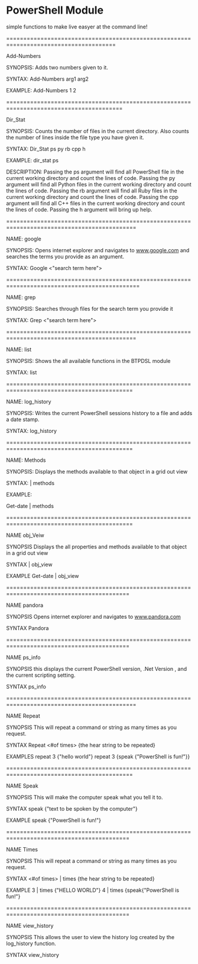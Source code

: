 PowerShell Module
=================

simple functions to make live easyer at the command line!


  
  
======================================================================================  

Add-Numbers

  
SYNOPSIS:  Adds two numbers given to it.

SYNTAX:    Add-Numbers arg1 arg2
   
EXAMPLE:   Add-Numbers 1 2


    
========================================================================================

 
Dir_Stat

 

SYNOPSIS:
    Counts the number of files in the current directory.
    Also counts the number of lines inside the file type you have given it.


SYNTAX:  Dir_Stat ps py rb cpp h

EXAMPLE: dir_stat ps

 
DESCRIPTION:
    Passing the ps argument will find all PowerShell file in the current working directory and count the lines of       code.
    Passing the py argument will find all Python files in the current working directory and count the lines of          code.
    Passing the rb argument will find all Ruby files in the current working directory and count the lines of code.
    Passing the cpp argument will find all C++ files in the current working directory and count the lines of code.
    Passing the h argument will bring up help. 

 

 

============================================================================================

 
NAME:
  google

 
SYNOPSIS:
   Opens internet explorer and navigates to www.google.com and searches the terms you provide as an argument.

 
SYNTAX:
   Google <"search term here">

 
=============================================================================================

 
NAME: 
  grep

 
SYNOPSIS:
  Searches through files for the search term you provide it

 
SYNTAX:
   Grep <"search term here">

 

============================================================================================

 
NAME:
  list

 

SYNOPSIS:
  Shows the all available functions in the BTPDSL module

 

SYNTAX:
  list <no arguments>

 

===========================================================================================

 
NAME:
  log_history

 

SYNOPSIS:
   Writes the current PowerShell sessions history to a file and adds a date stamp.


SYNTAX:
  log_history <no arguments>

 

===========================================================================================

 
NAME:
  Methods

 

SYNOPSIS:
  Displays the methods available to that object in a grid out view

 
SYNTAX:
  <Object> | methods


EXAMPLE:

  Get-date | methods

===========================================================================================   

 
NAME
  obj_Veiw

 
SYNOPSIS
  Displays the all properties and methods available to that object in a grid out view

 
SYNTAX
  <object > | obj_view

EXAMPLE
   Get-date | obj_view 

==========================================================================================

 
NAME
  pandora

 
SYNOPSIS
  Opens internet explorer and navigates to www.pandora.com

 
SYNTAX
  Pandora <no arguments>

 

==========================================================================================

 
NAME
  ps_info

 
SYNOPSIS
  this displays the current PowerShell version, .Net Version , and the current scripting setting.


SYNTAX
  ps_info <no arguments>

 

============================================================================================

 
NAME 
  Repeat

 
SYNOPSIS
  This will repeat a command or string as many times as you request.

 
SYNTAX
   Repeat <#of times> {the hear string to be repeated}   

 
EXAMPLES
    repeat 3 {"hello world"} 
    repeat 3 {speak {"PowerShell is fun!"}}

 

===========================================================================================

 
NAME
  Speak

 

SYNOPSIS
  This will make the computer speak what you tell it to.

 
SYNTAX
  speak {"text to be spoken by the computer"}

 
EXAMPLE
  speak {"PowerShell is fun!"}

 

==========================================================================================

 
NAME 
  Times

 
SYNOPSIS
  This will repeat a command or string as many times as you request.

 
SYNTAX
  <#of times> | times {the hear string to be repeated}

 
EXAMPLE
  3 | times {"HELLO WORLD"}
  4 | times {speak{"PowerShell is fun!"}

 

==========================================================================================

 
NAME
  view_history


SYNOPSIS
  This allows the user to view the history log created by the log_history function.

 
SYNTAX
   view_history <no arguments>
